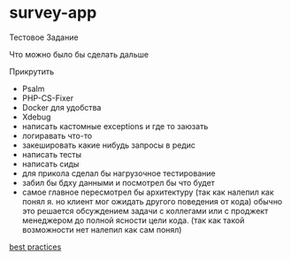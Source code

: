 # survey-app

Тестовое Задание

Что можно было бы сделать дальше

Прикрутить
* Psalm 
* PHP-CS-Fixer
* Docker для удобства
* Xdebug
* написать кастомные exceptions и где то заюзать
* логиравать что-то
* закешировать какие нибудь запросы в редис
* написать тесты
* написать сиды
* для прикола сделал бы нагрузочное тестирование
* забил бы бдху данными и посмотрел бы что будет
* самое главное пересмотрел бы архитектуру (так как налепил как понял я. 
но клиент мог ожидать другого поведения от кода) обычно это решается обсуждением задачи с коллегами
или с проджект менеджером до полной ясности цели кода. (так как такой возможности нет налепил как сам понял)

[best practices](https://github.com/alexeymezenin/laravel-best-practices/blob/master/russian.md#%D0%A2%D0%BE%D0%BD%D0%BA%D0%B8%D0%B5-%D0%BA%D0%BE%D0%BD%D1%82%D1%80%D0%BE%D0%BB%D0%BB%D0%B5%D1%80%D1%8B-%D1%82%D0%BE%D0%BB%D1%81%D1%82%D1%8B%D0%B5-%D0%BC%D0%BE%D0%B4%D0%B5%D0%BB%D0%B8)

